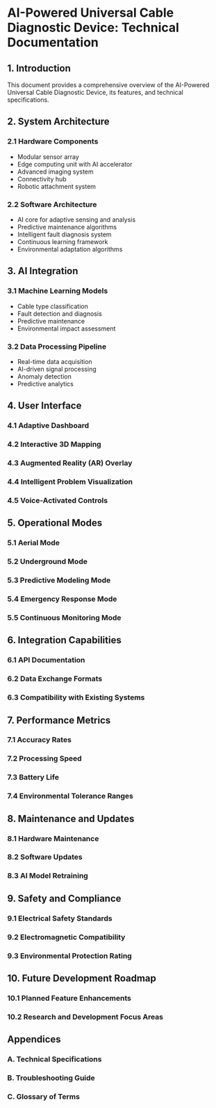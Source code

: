 # AI-Powered Universal Cable Diagnostic Device: Technical Documentation

## 1. Introduction
This document provides a comprehensive overview of the AI-Powered Universal Cable Diagnostic Device, its features, and technical specifications.

## 2. System Architecture
### 2.1 Hardware Components
- Modular sensor array
- Edge computing unit with AI accelerator
- Advanced imaging system
- Connectivity hub
- Robotic attachment system

### 2.2 Software Architecture
- AI core for adaptive sensing and analysis
- Predictive maintenance algorithms
- Intelligent fault diagnosis system
- Continuous learning framework
- Environmental adaptation algorithms

## 3. AI Integration
### 3.1 Machine Learning Models
- Cable type classification
- Fault detection and diagnosis
- Predictive maintenance
- Environmental impact assessment

### 3.2 Data Processing Pipeline
- Real-time data acquisition
- AI-driven signal processing
- Anomaly detection
- Predictive analytics

## 4. User Interface
### 4.1 Adaptive Dashboard
### 4.2 Interactive 3D Mapping
### 4.3 Augmented Reality (AR) Overlay
### 4.4 Intelligent Problem Visualization
### 4.5 Voice-Activated Controls

## 5. Operational Modes
### 5.1 Aerial Mode
### 5.2 Underground Mode
### 5.3 Predictive Modeling Mode
### 5.4 Emergency Response Mode
### 5.5 Continuous Monitoring Mode

## 6. Integration Capabilities
### 6.1 API Documentation
### 6.2 Data Exchange Formats
### 6.3 Compatibility with Existing Systems

## 7. Performance Metrics
### 7.1 Accuracy Rates
### 7.2 Processing Speed
### 7.3 Battery Life
### 7.4 Environmental Tolerance Ranges

## 8. Maintenance and Updates
### 8.1 Hardware Maintenance
### 8.2 Software Updates
### 8.3 AI Model Retraining

## 9. Safety and Compliance
### 9.1 Electrical Safety Standards
### 9.2 Electromagnetic Compatibility
### 9.3 Environmental Protection Rating

## 10. Future Development Roadmap
### 10.1 Planned Feature Enhancements
### 10.2 Research and Development Focus Areas

## Appendices
### A. Technical Specifications
### B. Troubleshooting Guide
### C. Glossary of Terms
